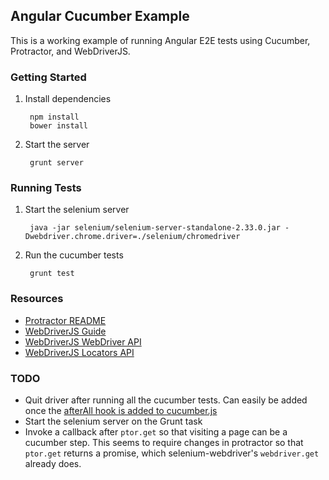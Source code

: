 ## Angular Cucumber Example

This is a working example of running Angular E2E tests using Cucumber, Protractor, and WebDriverJS.

### Getting Started

1. Install dependencies

        npm install
        bower install

2. Start the server

        grunt server

### Running Tests

1. Start the selenium server

        java -jar selenium/selenium-server-standalone-2.33.0.jar -Dwebdriver.chrome.driver=./selenium/chromedriver

2. Run the cucumber tests

        grunt test

### Resources

- [Protractor README](https://github.com/angular/protractor)
- [WebDriverJS Guide](https://code.google.com/p/selenium/wiki/WebDriverJs)
- [WebDriverJS WebDriver API](https://code.google.com/p/selenium/source/browse/javascript/webdriver/webdriver.js)
- [WebDriverJS Locators API](https://code.google.com/p/selenium/source/browse/javascript/webdriver/locators.js)

### TODO

- Quit driver after running all the cucumber tests. Can easily be added once the [afterAll hook is added to cucumber.js](https://github.com/cucumber/cucumber-js/issues/97)
- Start the selenium server on the Grunt task
- Invoke a callback after `ptor.get` so that visiting a page can be a cucumber step. This seems to require changes in protractor so that `ptor.get` returns a promise, which selenium-webdriver's `webdriver.get` already does.
